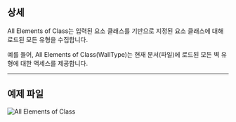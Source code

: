 ## 상세
All Elements of Class는 입력된 요소 클래스를 기반으로 지정된 요소 클래스에 대해 로드된 모든 유형을 수집합니다.

예를 들어, All Elements of Class(WallType)는 현재 문서(파일)에 로드된 모든 벽 유형에 대한 액세스를 제공합니다.
___
## 예제 파일

![All Elements of Class](./DSRevitNodesUI.ElementsOfType_img.jpg)

